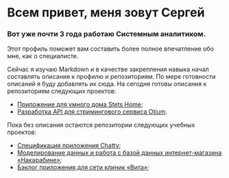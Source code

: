 # Всем привет, меня зовут Сергей

### Вот уже почти 3 года работаю Системным аналитиком.

Этот профиль поможет вам составить более полное впечатление обо мне, как о специалисте.

Сейчас я изучаю Markdown и в качестве закрепления навыка начал составлять описания к профилю и репозиториям.
По мере готовности описаний я буду добавлять их сюда.
На сегодня готовы описания к репозиториям следующих проектов:
- [Приложение для умного дома Stets Home](https://github.com/SerjKlementyev/Stets_Home_DP/blob/229ed33b4eb78e5c0f5483a99ba6057b65037f9c/README.md);
- [Разработка API для стримингового сервиса Otium](https://github.com/SerjKlementyev/Otium_FourthP/blob/3d3f70f6517c15787593ea881e73a2a0860cfd1b/README.md).

Пока без описания остаются репозитории следующих учебных проектов:
* [Спецификация приложения Chatty](https://github.com/SerjKlementyev/Chatty_FirstP/tree/5687a3afa9d300ffb88eb8bf67b08ae03ba27ffc);
* [Моделирование данных и работа с базой данных интернет-магазина «Накарабине»](https://github.com/SerjKlementyev/Na_karabine_SecondP/tree/3954cd6aef6aa5cef76fc37ab70d52ee0d533a3f);
* [Бэклог приложения для сети клиник «Вита»](https://github.com/SerjKlementyev/Kliniki_Vita_ThirdP/tree/575dc9c1bb1cc7cddb25177259f6ee1f0700a324);


